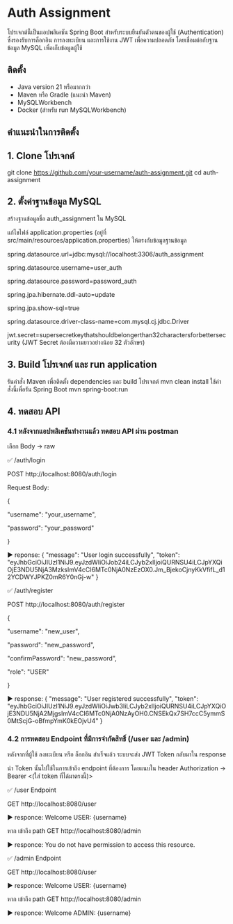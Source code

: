 # Auth Assignment

โปรเจกต์นี้เป็นแอปพลิเคชัน Spring Boot สำหรับระบบยืนยันตัวตนของผู้ใช้ (Authentication) ซึ่งรองรับการล็อกอิน การลงทะเบียน และการใช้งาน JWT เพื่อความปลอดภัย โดยเชื่อมต่อกับฐานข้อมูล MySQL เพื่อเก็บข้อมูลผู้ใช้

## ติดตั้ง
- Java version 21 หรือมากกว่า
- Maven หรือ Gradle (แนะนำ Maven)
- MySQLWorkbench
- Docker (สำหรับ run MySQLWorkbench)

## คำแนะนำในการติดตั้ง

## 1. Clone โปรเจกต์
git clone https://github.com/your-username/auth-assignment.git
cd auth-assignment

## 2. ตั้งค่าฐานข้อมูล MySQL
สร้างฐานข้อมูลชื่อ auth_assignment ใน MySQL

แก้ไขไฟล์ application.properties (อยู่ที่ src/main/resources/application.properties) ให้ตรงกับข้อมูลฐานข้อมูล

spring.datasource.url=jdbc:mysql://localhost:3306/auth_assignment

spring.datasource.username=user_auth

spring.datasource.password=password_auth

spring.jpa.hibernate.ddl-auto=update

spring.jpa.show-sql=true

spring.datasource.driver-class-name=com.mysql.cj.jdbc.Driver

jwt.secret=supersecretkeythatshouldbelongerthan32charactersforbettersecurity (JWT Secret ต้องมีความยาวอย่างน้อย 32 ตัวอักษร)


## 3. Build โปรเจกต์ และ run application
รันคำสั่ง Maven เพื่อติดตั้ง dependencies และ build โปรเจกต์
mvn clean install
ใช้คำสั่งนี้เพื่อรัน Spring Boot
mvn spring-boot:run

## 4. ทดสอบ API<br>

### 4.1 หลังจากแอปพลิเคชันทำงานแล้ว ทดสอบ API ผ่าน postman

เลือก Body -> raw

✅ /auth/login

POST http://localhost:8080/auth/login

Request Body:

{

  "username": "your_username",
  
  "password": "your_password"
  
}

▶️ reponse: 
{
    "message": "User login successfully",
    "token": "eyJhbGciOiJIUzI1NiJ9.eyJzdWIiOiJob24iLCJyb2xlIjoiQURNSU4iLCJpYXQiOjE3NDU5NjA3MzksImV4cCI6MTc0NjA0NzEzOX0.Jm_BjekoCjnyKkVfifL_d12YCDWYJPKZ0mR6Y0nGj-w"
}

✅ /auth/register

POST http://localhost:8080/auth/register

{

  "username": "new_user",
  
  "password": "new_password",
  
  "confirmPassword": "new_password",
  
  "role": "USER"
  
}

▶️ response:
{
    "message": "User registered successfully",
    "token": "eyJhbGciOiJIUzI1NiJ9.eyJzdWIiOiJwb3IiLCJyb2xlIjoiQURNSU4iLCJpYXQiOjE3NDU5NjA2MjgsImV4cCI6MTc0NjA0NzAyOH0.CNSEkQx7SH7ccC5ymmS0MtScjG-oBfmpYmK0kEOjvU4"
}

### 4.2 การทดสอบ Endpoint ที่มีการจำกัดสิทธิ์ (/user และ /admin)

หลังจากที่ผู้ใช้ ลงทะเบียน หรือ ล็อกอิน สำเร็จแล้ว ระบบจะส่ง JWT Token กลับมาใน response

นำ Token นั้นไปใช้ในการเข้าถึง endpoint ที่ต้องการ โดยแนบใน header Authorization -> Bearer <(ใส่ token ที่ได้มาตรงนี้)>

✅ /user Endpoint

GET http://localhost:8080/user

▶️ responce: Welcome USER: {username}

หาก เข้าถึง path GET http://localhost:8080/admin

▶️ responce: You do not have permission to access this resource.

✅ /admin Endpoint

GET http://localhost:8080/user

▶️ responce: Welcome USER: {username}

หาก เข้าถึง path GET http://localhost:8080/admin

▶️ responce: Welcome ADMIN: {username}
